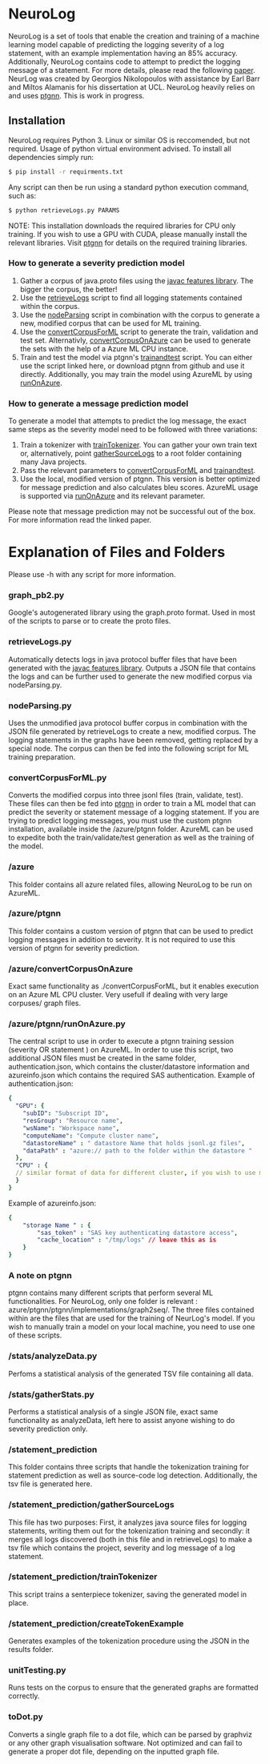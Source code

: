 # NeuroLog 
NeuroLog is a set of tools that enable the creation and training of a machine learning model capable of
predicting the logging severity of a log statement, with an example implementation having an 85% accuracy. Additionally, NeuroLog contains code to attempt to predict 
the logging message of a statement. For more details, please read the following [paper](TODO:LINK).
NeurLog was created by Georgios Nikolopoulos with assistance by Earl Barr and Miltos Alamanis
for his dissertation at UCL. NeuroLog heavily relies on and uses [ptgnn](https://github.com/microsoft/ptgnn).
This is work in progress.
## Installation
NeuroLog requires Python 3. Linux or similar OS is reccomended, but not required.
Usage of python virtual environment advised. To install all dependencies simply run: 
```sh
$ pip install -r requirments.txt
```
Any script can then be run using a standard python execution command, such as:
```sh
$ python retrieveLogs.py PARAMS
```
NOTE: This installation downloads the required libraries for CPU only training. If you wish to use a GPU with CUDA,
please manually install the relevant libraries. Visit [ptgnn](https://github.com/microsoft/ptgnn) for details on the 
required training libraries.
### How to generate a severity prediction model
1. Gather a corpus of java.proto files using the [javac features library](https://github.com/acr31/features-javac).
The bigger the corpus, the better!
2. Use the [retrieveLogs](retrieveLogs.py) script to find all logging statements contained within the corpus.
3. Use the [nodeParsing](nodeParsing.py) script in combination with the corpus to generate a new, modified corpus that 
can be used for ML training.
4. Use the [convertCorpusForML](convertCorpusForML.py) script to generate the train, validation and test set.
Alternativly, [convertCorpusOnAzure](azure/convertCorpusOnAzure.py) can be used to generate the sets with the help of a
Azure ML CPU instance.
5. Train and test the model via ptgnn's [trainandtest](azure/ptgnn/ptgnn/implementations/graph2seq/trainandtest.py) script.
You can either use the script linked here, or download ptgnn from github and use it directly. Additionally, you may 
train the model using AzureML by using [runOnAzure](azure/ptgnn/runOnAzure.py).
### How to generate a message prediction model
To generate a model that attempts to predict the log message, the exact same steps as the severity model need to be followed with three variations:
1. Train a tokenizer with [trainTokenizer](statement_prediction/trainTokenizer.py). You can gather your own train text or,
alternatively, point [gatherSourceLogs](statement_prediction/gatherSourceLogs.py) to a root folder containing many Java projects.
2. Pass the relevant parameters to [convertCorpusForML](convertCorpusForML.py) and 
[trainandtest](azure/ptgnn/ptgnn/implementations/graph2seq/trainandtest.py).
3. Use the local, modified version of ptgnn. This version is better optimized for message prediction and also calculates
bleu scores. AzureML usage is supported via [runOnAzure](azure/ptgnn/runOnAzure.py) and its relevant parameter.

Please note that message prediction may not be successful out of the box. For more information read the linked paper.
# Explanation of Files and Folders
Please use -h with any script for more information.

### graph_pb2.py
Google's autogenerated library using the graph.proto format. Used in most of the scripts
to parse or to create the proto files. 
### retrieveLogs.py
Automatically detects logs in java protocol buffer files that have been generated with the 
[javac features library](https://github.com/acr31/features-javac). Outputs a JSON file that contains the logs and
 can be further used to generate the new modified corpus via nodeParsing.py.
### nodeParsing.py
Uses the unmodified java protocol buffer corpus in combination with the JSON file generated by retrieveLogs to 
create a new, modified corpus. The logging statements in the graphs have been removed,
getting replaced by a special node. The corpus can then be fed into the following script for ML training preparation.
### convertCorpusForML.py
Converts the modified corpus into three jsonl files (train, validate, test). These files can then be fed into 
[ptgnn](https://github.com/microsoft/ptgnn) in order to train a ML model that can predict the severity or statement 
message of a logging statement. If you are trying to predict logging messages, you must use the custom ptgnn installation,
available inside the /azure/ptgnn folder. AzureML can be used to expedite both the train/validate/test generation as 
well as the training of the model.

### /azure
This folder contains all azure related files, allowing NeuroLog to be run on AzureML.
### /azure/ptgnn
This folder contains a custom version of ptgnn that can be used to predict logging messages in addition to severity. It
is not required to use this version of ptgnn for severity prediction.
### /azure/convertCorpusOnAzure
Exact same functionality as ./convertCorpusForML, but it enables execution on an Azure ML CPU cluster. Very usefull if 
dealing with very large corpuses/ graph files.
### /azure/ptgnn/runOnAzure.py
The central script to use in order to execute a ptgnn training session (severity OR statement )
on AzureML. In order to use this script, two additional JSON files must be created in the same folder, authentication.json,
which contains the cluster/datastore information and azureinfo.json which contains the required SAS authentication.
 Example of authentication.json:
```yaml
{
  "GPU": {
    "subID": "Subscript ID",
    "resGroup": "Resource name",
    "wsName": "Workspace name",
    "computeName": "Compute cluster name",
    "datastoreName" : " datastore Name that holds jsonl.gz files",
    "dataPath" : "azure:// path to the folder within the datastore "
  },
  "CPU" : {
  // similar format of data for different cluster, if you wish to use more than one cluster
  }
}
```
Example of azureinfo.json:
```yaml
{
    "storage Name " : {
        "sas_token" : "SAS key authenticating datastore access",
        "cache_location" : "/tmp/logs" // leave this as is
    }
}
```
### A note on ptgnn
ptgnn contains many different scripts that perform several ML functionalities. For NeuroLog, only one folder is relevant
: azure/ptgnn/ptgnn/implementations/graph2seq/. The three files contained within are the files that are used
for the training of NeurLog's model. If you wish to manually train a model on your local machine, you need to use one of 
these scripts.
### /stats/analyzeData.py
Perfoms a statistical analysis of the generated TSV file containing all data.
### /stats/gatherStats.py
Performs a statistical analysis of a single JSON file, exact same functionality as analyzeData, left here to assist anyone wishing to
do severity prediction only.
### /statement_prediction
This folder contains three scripts that handle the tokenization training for statement prediction
as well as source-code log detection. Additionally, the tsv
file is generated here.
### /statement_prediction/gatherSourceLogs
This file has two purposes: First, it analyzes java source files for logging statements, writing them out for the tokenization training
and secondly: it merges all logs discovered (both in this file and in retrieveLogs) to make a tsv file which contains the project, 
severity and log message of a log statement.
### /statement_prediction/trainTokenizer
This script trains a senterpiece tokenizer, saving the generated model in place.
### /statement_prediction/createTokenExample
Generates examples of the tokenization procedure using the JSON in the results folder.
### unitTesting.py
Runs tests on the corpus to ensure that the generated graphs are formatted correctly.
### toDot.py
Converts a single graph file to a dot file, which can be parsed by graphviz or any other graph visualisation software. 
Not optimized and can fail to generate a proper dot file, depending on the inputted graph file. 
